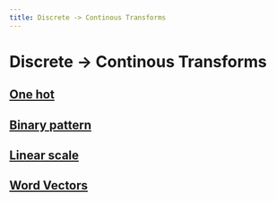 ```yaml
---
title: Discrete -> Continous Transforms
---
```


# Discrete -> Continous Transforms

## [One hot](One%20hot.md)

## [Binary pattern](Binary%20pattern.md)

## [Linear scale](Linear%20scale.md)

## [Word Vectors](Word%20Vectors.md)
































































































